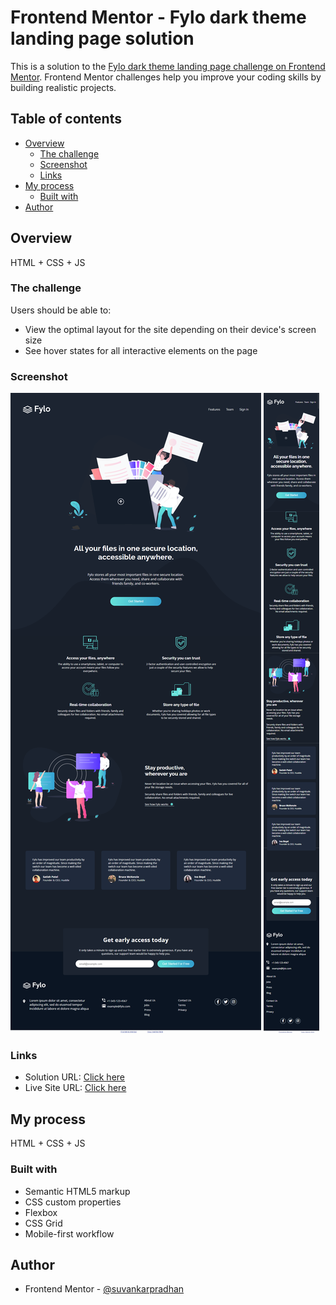 # Frontend Mentor - Fylo dark theme landing page solution

This is a solution to the [Fylo dark theme landing page challenge on Frontend Mentor](https://www.frontendmentor.io/challenges/fylo-dark-theme-landing-page-5ca5f2d21e82137ec91a50fd). Frontend Mentor challenges help you improve your coding skills by building realistic projects.

## Table of contents

- [Overview](#overview)
  - [The challenge](#the-challenge)
  - [Screenshot](#screenshot)
  - [Links](#links)
- [My process](#my-process)
  - [Built with](#built-with)
- [Author](#author)

## Overview

HTML + CSS + JS

### The challenge

Users should be able to:

- View the optimal layout for the site depending on their device's screen size
- See hover states for all interactive elements on the page

### Screenshot

![desktop-img](./screenshot/desktop.png)
![mobile-img](./screenshot/mobile.png)

### Links

- Solution URL: [Click here](https://github.com/suvankarpradhan/fylo-dark-theme-landing-page-master)
- Live Site URL: [Click here]()

## My process

HTML + CSS + JS

### Built with

- Semantic HTML5 markup
- CSS custom properties
- Flexbox
- CSS Grid
- Mobile-first workflow

## Author

- Frontend Mentor - [@suvankarpradhan](https://www.frontendmentor.io/profile/suvankarpradhan)
